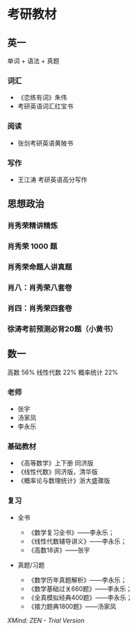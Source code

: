 # 考研教材

## 英一

单词 + 语法 + 真题

### 词汇

- 《恋练有词》朱伟
- 考研英语词汇红宝书

### 阅读

- 张剑考研英语黄陂书

### 写作

- 王江涛 考研英语高分写作

## 思想政治

### 肖秀荣精讲精炼

### 肖秀荣 1000 题

### 肖秀荣命题人讲真题

### 肖八：肖秀荣八套卷

### 肖四：肖秀荣四套卷

### 徐涛考前预测必背20题（小黄书）

## 数一

高数 56%
线性代数 22%
概率统计 22%

### 老师

- 张宇
- 汤家凤
- 李永乐

### 基础教材

- 《高等数学》上下册 同济版
- 《线性代数》同济版，清华版
- 《概率论与数理统计》浙大盛骤版

### 复习

- 全书

	- 《数学复习全书》——李永乐；
	- 《线性代数辅导讲义》——李永乐；
	- 《高数18讲》——张宇

- 真题/习题

	- 《数学历年真题解析》——李永乐；
	- 《数学基础过关660题》——李永乐；
	- 《全真模拟经典400题》——李永乐；
	- 《接力题典1800题》——汤家凤

*XMind: ZEN - Trial Version*